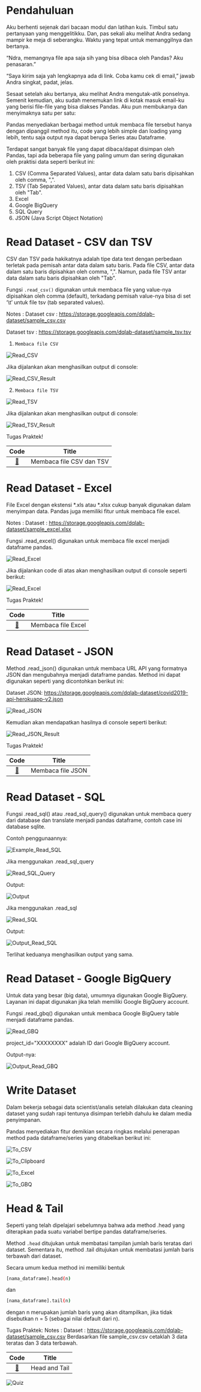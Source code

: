 # Pendahuluan
Aku berhenti sejenak dari bacaan modul dan latihan kuis. Timbul satu pertanyaan yang menggelitikku. Dan, pas sekali aku melihat Andra sedang mampir ke meja di seberangku. Waktu yang tepat untuk memanggilnya dan bertanya.

“Ndra, memangnya file apa saja sih yang bisa dibaca oleh Pandas? Aku penasaran.”

“Saya kirim saja yah lengkapnya ada di link. Coba kamu cek di email,” jawab Andra singkat, padat, jelas.

Sesaat setelah aku bertanya, aku melihat Andra mengutak-atik ponselnya. Semenit kemudian, aku sudah menemukan link di kotak masuk email-ku yang berisi file-file yang bisa diakses Pandas. Aku pun membukanya dan menyimaknya satu per satu:

Pandas menyediakan berbagai method untuk membaca file tersebut hanya dengan dipanggil method itu, code yang lebih simple dan loading yang lebih, tentu saja output nya dapat berupa Series atau Dataframe.

Terdapat sangat banyak file yang dapat dibaca/dapat disimpan oleh Pandas, tapi ada beberapa file yang paling umum dan sering digunakan oleh praktisi data seperti berikut ini:

1. CSV (Comma Separated Values), antar data dalam satu baris dipisahkan oleh comma, ",".
2. TSV (Tab Separated Values), antar data dalam satu baris dipisahkan oleh "Tab".
3. Excel
4. Google BigQuery
5. SQL Query
6. JSON (Java Script Object Notation)

# Read Dataset - CSV dan TSV
CSV dan TSV pada hakikatnya adalah tipe data text dengan perbedaan terletak pada pemisah antar data dalam satu baris. Pada file CSV, antar data dalam satu baris dipisahkan oleh comma, ",". Namun, pada file TSV antar data dalam satu baris dipisahkan oleh "Tab".

Fungsi `.read_csv()` digunakan untuk membaca file yang value-nya dipisahkan oleh comma (default), terkadang pemisah value-nya bisa di set ‘\t’ untuk file tsv (tab separated values).

Notes :
Dataset csv : https://storage.googleapis.com/dqlab-dataset/sample_csv.csv

Dataset tsv : https://storage.googleapis.com/dqlab-dataset/sample_tsv.tsv

1. `Membaca file CSV`

![Read_CSV](img/read-csv.png)

Jika dijalankan akan menghasilkan output di console:

![Read_CSV_Result](img/read-csv-result.png)

2. `Membaca file TSV`

![Read_TSV](img/read-tsv.png)

Jika dijalankan akan menghasilkan output di console:

![Read_TSV_Result](img/read-tsv-result.png)

Tugas Praktek!

| Code  |               Title              	|
|:----:	|:--------------------------------:	|
| [📜](https://github.com/bayubagusbagaswara/dqlab-data-engineer/blob/master/6-Data%20Manipulation%20with%20Pandas%20-%20Part%201/2-Dataset%20IO/1-Read-Dataset-CSV-dan-TSV.py) | Membaca file CSV dan TSV |

# Read Dataset - Excel
File Excel dengan ekstensi *.xls atau *.xlsx cukup banyak digunakan dalam menyimpan data. Pandas juga memiliki fitur untuk membaca file excel.

Notes :
Dataset : https://storage.googleapis.com/dqlab-dataset/sample_excel.xlsx

Fungsi .read_excel() digunakan untuk membaca file excel menjadi dataframe pandas.

![Read_Excel](img/read-excel.png)

Jika dijalankan code di atas akan menghasilkan output di console seperti berikut:

![Read_Excel](img/read-excel-result.png)

Tugas Praktek!

| Code  |               Title              	|
|:----:	|:--------------------------------:	|
| [📜](https://github.com/bayubagusbagaswara/dqlab-data-engineer/blob/master/6-Data%20Manipulation%20with%20Pandas%20-%20Part%201/2-Dataset%20IO/2-Read-Dataset-Excel.py) | Membaca file Excel |

# Read Dataset - JSON
Method .read_json() digunakan untuk membaca URL API yang formatnya JSON dan mengubahnya menjadi dataframe pandas. Method ini dapat digunakan seperti yang dicontohkan berikut ini:

Dataset JSON: https://storage.googleapis.com/dqlab-dataset/covid2019-api-herokuapp-v2.json

![Read_JSON](img/read-json.png)

Kemudian akan mendapatkan hasilnya di console seperti berikut:

![Read_JSON_Result](img/read-json-result.png)

Tugas Praktek!

| Code  |               Title              	|
|:----:	|:--------------------------------:	|
| [📜](https://github.com/bayubagusbagaswara/dqlab-data-engineer/blob/master/6-Data%20Manipulation%20with%20Pandas%20-%20Part%201/2-Dataset%20IO/3-Read-Dataset-JSON.py) | Membaca file JSON |

# Read Dataset - SQL
Fungsi .read_sql() atau .read_sql_query() digunakan untuk membaca query dari database dan translate menjadi pandas dataframe, contoh case ini database sqlite.

Contoh penggunaannya:

![Example_Read_SQL](img/example-read-sql.png)

Jika menggunakan .read_sql_query

![Read_SQL_Query](img/using-read-sql-query.png)

Output:

![Output](img/output.png)

Jika menggunakan .read_sql

![Read_SQL](img/using-read-sql.png)

Output:

![Output_Read_SQL](img/output-read-sql.png)

Terlihat keduanya menghasilkan output yang sama.

# Read Dataset - Google BigQuery
Untuk data yang besar (big data), umumnya digunakan Google BigQuery. Layanan ini dapat digunakan jika telah memiliki Google BigQuery account.

Fungsi .read_gbq() digunakan untuk membaca Google BigQuery table menjadi dataframe pandas.

![Read_GBQ](img/read-gbq.png)

project_id="XXXXXXXX" adalah ID dari Google BigQuery account.

Output-nya:

![Output_Read_GBQ](img/output-gbq.png)

# Write Dataset
Dalam bekerja sebagai data scientist/analis setelah dilakukan data cleaning dataset yang sudah rapi tentunya disimpan terlebih dahulu ke dalam media penyimpanan.  

Pandas menyediakan fitur demikian secara ringkas melalui penerapan method pada dataframe/series yang ditabelkan berikut ini:

![To_CSV](img/to-csv.PNG)

![To_Clipboard](img/to-clipboard.PNG)

![To_Excel](img/to-excel.PNG)

![To_GBQ](img/to-gbq.PNG)

# Head & Tail
Seperti yang telah dipelajari sebelumnya bahwa ada method .head yang diterapkan pada suatu variabel bertipe pandas dataframe/series.

Method `.head` ditujukan untuk membatasi tampilan jumlah baris teratas dari dataset. Sementara itu, method .tail ditujukan untuk membatasi jumlah baris terbawah dari dataset.

Secara umum kedua method ini memiliki bentuk

```bash
[nama_dataframe].head(n) 
```
dan 

```bash
[nama_dataframe].tail(n)
```

dengan n merupakan jumlah baris yang akan ditampilkan, jika tidak disebutkan n = 5 (sebagai nilai default dari n). 

Tugas Praktek:
Notes :
Dataset : https://storage.googleapis.com/dqlab-dataset/sample_csv.csv
Berdasarkan file sample_csv.csv cetaklah 3 data teratas dan 3 data terbawah. 

| Code  |               Title              	|
|:----:	|:--------------------------------:	|
| [📜](https://github.com/bayubagusbagaswara/dqlab-data-engineer/blob/master/6-Data%20Manipulation%20with%20Pandas%20-%20Part%201/2-Dataset%20IO/4-Head-and-Tail.py) | Head and Tail |

![Quiz](img/quiz.PNG)